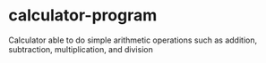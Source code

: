 # calculator-program
Calculator able to do simple arithmetic operations such as addition, subtraction, multiplication, and division
